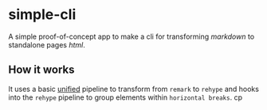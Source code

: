 # simple-cli

A simple proof-of-concept app to make a cli for transforming _markdown_ to standalone pages _html_.

## How it works

It uses a basic [unified](https://unifiedjs.com/) pipeline to transform from `remark` to `rehype` and hooks into
the `rehype` pipeline to group elements within `horizontal breaks`.
cp
